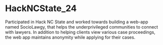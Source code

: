 # HackNCState_24
Participated in Hack NC State and worked towards building a web-app named SocioLawgy, that helps the underprivileged communities to connect with lawyers. In addition to helping clients view various case proceedings, the web app maintains anonymity while applying for their cases.
